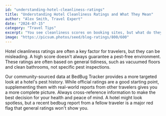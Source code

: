 ```yaml
---
id: "understanding-hotel-cleanliness-ratings"
title: "Understanding Hotel Cleanliness Ratings and What They Mean"
author: "Alex Smith, Travel Expert"
date: "2024-07-15"
category: "Travel Tips"
excerpt: "You see cleanliness scores on booking sites, but what do they really mean? We break down the ratings and explain how to use them to choose a safer hotel."
image: "https://picsum.photos/seed/blog-ratings/800/600"
---
```

Hotel cleanliness ratings are often a key factor for travelers, but they can be misleading. A high score doesn't always guarantee a pest-free environment. These ratings are often based on general tidiness, such as vacuumed floors and clean bathrooms, not specific pest inspections.

Our community-sourced data at BedBug Tracker provides a more targeted look at a hotel's pest history. While official ratings are a good starting point, supplementing them with real-world reports from other travelers gives you a more complete picture. Always cross-reference information to make the best decision for your health and peace of mind. A hotel might look spotless, but a recent bedbug report from a fellow traveler is a major red flag that general ratings won't show you.